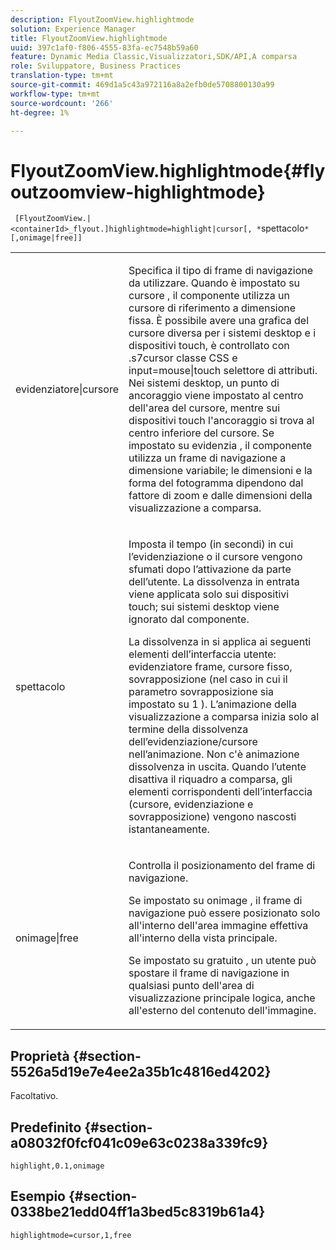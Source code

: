 ```yaml
---
description: FlyoutZoomView.highlightmode
solution: Experience Manager
title: FlyoutZoomView.highlightmode
uuid: 397c1af0-f806-4555-83fa-ec7548b59a60
feature: Dynamic Media Classic,Visualizzatori,SDK/API,A comparsa
role: Sviluppatore, Business Practices
translation-type: tm+mt
source-git-commit: 469d1a5c43a972116a8a2efb0de5708800130a99
workflow-type: tm+mt
source-wordcount: '266'
ht-degree: 1%

---
```



# FlyoutZoomView.highlightmode{#flyoutzoomview-highlightmode}

` [FlyoutZoomView.|<containerId>_flyout.]highlightmode=highlight|cursor[, *`spettacolo`*[,onimage|free]]`

<table id="table_C6F4C663099F40698874731590A22924"> 
 <tbody> 
  <tr> 
   <td colname="col1"> <p> <span class="codeph"> evidenziatore|cursore  </span> </p> </td> 
   <td colname="col2"> <p> Specifica il tipo di frame di navigazione da utilizzare. Quando è impostato su <span class="codeph"> cursore </span>, il componente utilizza un cursore di riferimento a dimensione fissa. È possibile avere una grafica del cursore diversa per i sistemi desktop e i dispositivi touch, è controllato con <span class="codeph"> .s7cursor </span> classe CSS e <span class="codeph"> input=mouse|touch </span> selettore di attributi. Nei sistemi desktop, un punto di ancoraggio viene impostato al centro dell'area del cursore, mentre sui dispositivi touch l'ancoraggio si trova al centro inferiore del cursore. Se impostato su <span class="codeph"> evidenzia </span>, il componente utilizza un frame di navigazione a dimensione variabile; le dimensioni e la forma del fotogramma dipendono dal fattore di zoom e dalle dimensioni della visualizzazione a comparsa. </p> </td> 
  </tr> 
  <tr> 
   <td colname="col1"> <p> <span class="codeph"> <span class="varname"> spettacolo  </span> </span> </p> </td> 
   <td colname="col2"> <p> Imposta il tempo (in secondi) in cui l’evidenziazione o il cursore vengono sfumati dopo l’attivazione da parte dell’utente. La dissolvenza in entrata viene applicata solo sui dispositivi touch; sui sistemi desktop viene ignorato dal componente. </p> <p>La dissolvenza in si applica ai seguenti elementi dell’interfaccia utente: evidenziatore frame, cursore fisso, sovrapposizione (nel caso in cui il parametro <span class="codeph"> sovrapposizione </span> sia impostato su <span class="codeph"> 1 </span>). L’animazione della visualizzazione a comparsa inizia solo al termine della dissolvenza dell’evidenziazione/cursore nell’animazione. Non c'è animazione dissolvenza in uscita. Quando l’utente disattiva il riquadro a comparsa, gli elementi corrispondenti dell’interfaccia (cursore, evidenziazione e sovrapposizione) vengono nascosti istantaneamente. </p> </td> 
  </tr> 
  <tr> 
   <td colname="col1"> <p> <span class="codeph"> onimage|free  </span> </p> </td> 
   <td colname="col2"> <p> Controlla il posizionamento del frame di navigazione. </p> <p>Se impostato su <span class="codeph"> onimage </span>, il frame di navigazione può essere posizionato solo all'interno dell'area immagine effettiva all'interno della vista principale. </p> <p>Se impostato su <span class="codeph"> gratuito </span>, un utente può spostare il frame di navigazione in qualsiasi punto dell'area di visualizzazione principale logica, anche all'esterno del contenuto dell'immagine. </p> </td> 
  </tr> 
 </tbody> 
</table>

## Proprietà {#section-5526a5d19e7e4ee2a35b1c4816ed4202}

Facoltativo.

## Predefinito {#section-a08032f0fcf041c09e63c0238a339fc9}

`highlight,0.1,onimage`

## Esempio {#section-0338be21edd04ff1a3bed5c8319b61a4}

`highlightmode=cursor,1,free`
